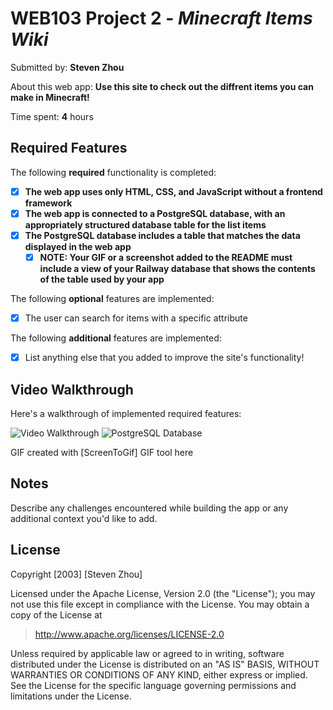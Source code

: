 # WEB103 Project 2 - *Minecraft Items Wiki*

Submitted by: **Steven Zhou**

About this web app: **Use this site to check out the diffrent items you can make in Minecraft!**

Time spent: **4** hours

## Required Features

The following **required** functionality is completed:

<!-- Make sure to check off completed functionality below -->
- [X] **The web app uses only HTML, CSS, and JavaScript without a frontend framework**
- [X] **The web app is connected to a PostgreSQL database, with an appropriately structured database table for the list items**
- [X] **The PostgreSQL database includes a table that matches the data displayed in the web app**
  - [X] **NOTE: Your GIF or a screenshot added to the README must include a view of your Railway database that shows the contents of the table used by your app**

The following **optional** features are implemented:

- [X] The user can search for items with a specific attribute

The following **additional** features are implemented:

- [X] List anything else that you added to improve the site's functionality!

## Video Walkthrough

Here's a walkthrough of implemented required features:

<img src='https://i.imgur.com/1Ctbs6v.gif' title='Video Walkthrough' width='' alt='Video Walkthrough' />
<img src="https://cdn.discordapp.com/attachments/721962382666104857/1156726002312028170/Screenshot_2023-09-27_155425.png?ex=65160489&is=6514b309&hm=4d74bd786b0a5b7424d86094e97948a24691faf651e691460aeeda6a4c0b88cf&" title='PostgreSQL Database' width='' alt='PostgreSQL Database' >

<!-- Replace this with whatever GIF tool you used! -->
GIF created with [ScreenToGif]  GIF tool here
<!-- Recommended tools:
[Kap](https://getkap.co/) for macOS
[ScreenToGif](https://www.screentogif.com/) for Windows
[peek](https://github.com/phw/peek) for Linux. -->

## Notes

Describe any challenges encountered while building the app or any additional context you'd like to add.

## License

Copyright [2003] [Steven Zhou]

Licensed under the Apache License, Version 2.0 (the "License"); you may not use this file except in compliance with the License. You may obtain a copy of the License at

> http://www.apache.org/licenses/LICENSE-2.0

Unless required by applicable law or agreed to in writing, software distributed under the License is distributed on an "AS IS" BASIS, WITHOUT WARRANTIES OR CONDITIONS OF ANY KIND, either express or implied. See the License for the specific language governing permissions and limitations under the License.